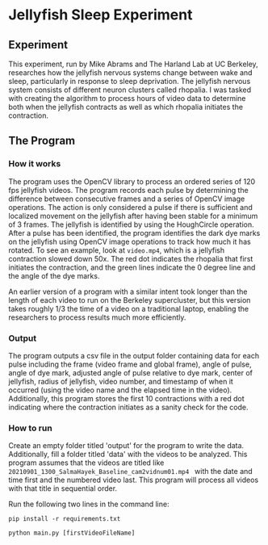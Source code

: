# Jellyfish Sleep Experiment
## Experiment
This experiment, run by Mike Abrams and The Harland Lab at UC Berkeley, researches how the jellyfish nervous systems change between wake and sleep, particularly in response to sleep deprivation. The jellyfish nervous system consists of different neuron clusters called rhopalia. I was tasked with creating the algorithm to process hours of video data to determine both when the jellyfish contracts as well as which rhopalia initiates the contraction. 
## The Program
### How it works
The program uses the OpenCV library to process an ordered series of 120 fps jellyfish videos. The program records each pulse by determining the difference between consecutive frames and a series of OpenCV image operations. The action is only considered a pulse if there is sufficient and localized movement on the jellyfish after having been stable for a minimum of 3 frames. The jellyfish is identified by using the HoughCircle operation. 
After a pulse has been identified, the program identifies the dark dye marks on the jellyfish using OpenCV image operations to track how much it has rotated.
To see an example, look at `video.mp4`, which is a jellyfish contraction slowed down 50x. The red dot indicates the rhopalia that first initiates the contraction, and the green lines indicate the 0 degree line and the angle of the dye marks.

An earlier version of a program with a similar intent took longer than the length of each video to run on the Berkeley supercluster, but this version takes roughly 1/3 the time of a video on a traditional laptop, enabling the researchers to process results much more efficiently.
### Output
The program outputs a csv file in the output folder containing data for each pulse including the frame (video frame and global frame), angle of pulse, angle of dye mark, adjusted angle of pulse relative to dye mark, center of jellyfish, radius of jellyfish, video number, and timestamp of when it occurred (using the video name and the elapsed time in the video). Additionally, this program stores the first 10 contractions with a red dot indicating where the contraction initiates as a sanity check for the code.
### How to run
Create an empty folder titled 'output' for the program to write the data. Additionally, fill a folder titled 'data'  with the videos to be analyzed. This program assumes that the videos are titled like `20210901_1300_SalmaHayek_Baseline_cam2vidnum01.mp4 ` with the date and time first and the numbered video last. This program will process all videos with that title in sequential order.

Run the following two lines in the command line:

`pip install -r requirements.txt`

`python main.py [firstVideoFileName] `


